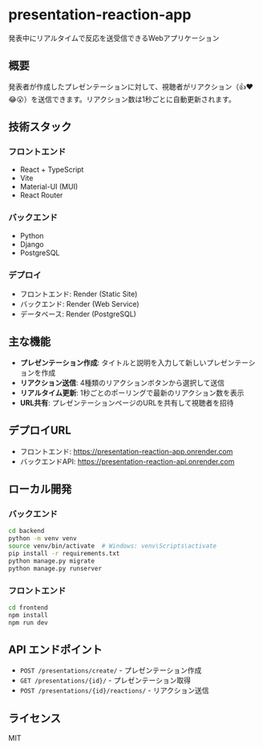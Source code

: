 # presentation-reaction-app

発表中にリアルタイムで反応を送受信できるWebアプリケーション

## 概要

発表者が作成したプレゼンテーションに対して、視聴者がリアクション（👍❤️😂😮）を送信できます。リアクション数は1秒ごとに自動更新されます。

## 技術スタック

### フロントエンド
- React + TypeScript
- Vite
- Material-UI (MUI)
- React Router

### バックエンド
- Python
- Django
- PostgreSQL

### デプロイ
- フロントエンド: Render (Static Site)
- バックエンド: Render (Web Service)
- データベース: Render (PostgreSQL)

## 主な機能

- **プレゼンテーション作成**: タイトルと説明を入力して新しいプレゼンテーションを作成
- **リアクション送信**: 4種類のリアクションボタンから選択して送信
- **リアルタイム更新**: 1秒ごとのポーリングで最新のリアクション数を表示
- **URL共有**: プレゼンテーションページのURLを共有して視聴者を招待

## デプロイURL

- フロントエンド: https://presentation-reaction-app.onrender.com
- バックエンドAPI: https://presentation-reaction-api.onrender.com

## ローカル開発

### バックエンド

```bash
cd backend
python -m venv venv
source venv/bin/activate  # Windows: venv\Scripts\activate
pip install -r requirements.txt
python manage.py migrate
python manage.py runserver
```

### フロントエンド

```bash
cd frontend
npm install
npm run dev
```

## API エンドポイント

- `POST /presentations/create/` - プレゼンテーション作成
- `GET /presentations/{id}/` - プレゼンテーション取得
- `POST /presentations/{id}/reactions/` - リアクション送信

## ライセンス

MIT
